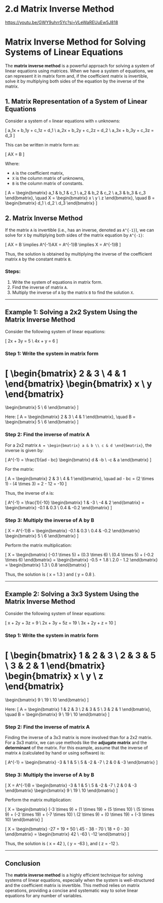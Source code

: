 # 2.d Matrix Inverse Method
https://youtu.be/GWY9uhrr5Yc?si=VLeWaREUuEw5J818


# Matrix Inverse Method for Solving Systems of Linear Equations

The **matrix inverse method** is a powerful approach for solving a system of linear equations using matrices. When we have a system of equations, we can represent it in matrix form and, if the coefficient matrix is invertible, solve it by multiplying both sides of the equation by the inverse of the matrix.

## 1. Matrix Representation of a System of Linear Equations

Consider a system of `n` linear equations with `n` unknowns:

\[
a_1x + b_1y + c_1z = d_1 \\
a_2x + b_2y + c_2z = d_2 \\
a_3x + b_3y + c_3z = d_3
\]

This can be written in matrix form as:

\[
AX = B
\]

Where:
- `A` is the coefficient matrix,
- `X` is the column matrix of unknowns,
- `B` is the column matrix of constants.

\[
A = \begin{bmatrix}
a_1 & b_1 & c_1 \\
a_2 & b_2 & c_2 \\
a_3 & b_3 & c_3
\end{bmatrix}, \quad
X = \begin{bmatrix}
x \\
y \\
z
\end{bmatrix}, \quad
B = \begin{bmatrix}
d_1 \\
d_2 \\
d_3
\end{bmatrix}
\]

## 2. Matrix Inverse Method

If the matrix `A` is invertible (i.e., has an inverse, denoted as `A^{-1}`), we can solve for `X` by multiplying both sides of the matrix equation by `A^{-1}`:

\[
AX = B \implies A^{-1}AX = A^{-1}B \implies X = A^{-1}B
\]

Thus, the solution is obtained by multiplying the inverse of the coefficient matrix `A` by the constant matrix `B`.

### Steps:
1. Write the system of equations in matrix form.
2. Find the inverse of matrix `A`.
3. Multiply the inverse of `A` by the matrix `B` to find the solution `X`.

---

## Example 1: Solving a 2x2 System Using the Matrix Inverse Method

Consider the following system of linear equations:

\[
2x + 3y = 5 \\
4x + y = 6
\]

### Step 1: Write the system in matrix form

\[
\begin{bmatrix}
2 & 3 \\
4 & 1
\end{bmatrix}
\begin{bmatrix}
x \\
y
\end{bmatrix}
=
\begin{bmatrix}
5 \\
6
\end{bmatrix}
\]

Here:
\[
A = \begin{bmatrix}
2 & 3 \\
4 & 1
\end{bmatrix}, \quad
B = \begin{bmatrix}
5 \\
6
\end{bmatrix}
\]

### Step 2: Find the inverse of matrix A

For a 2x2 matrix `A = \begin{bmatrix} a & b \\ c & d \end{bmatrix}`, the inverse is given by:

\[
A^{-1} = \frac{1}{ad - bc} \begin{bmatrix} d & -b \\ -c & a \end{bmatrix}
\]

For the matrix:

\[
A = \begin{bmatrix}
2 & 3 \\
4 & 1
\end{bmatrix}, \quad ad - bc = (2 \times 1) - (4 \times 3) = 2 - 12 = -10
\]

Thus, the inverse of `A` is:

\[
A^{-1} = \frac{1}{-10} \begin{bmatrix} 1 & -3 \\ -4 & 2 \end{bmatrix} = \begin{bmatrix} -0.1 & 0.3 \\ 0.4 & -0.2 \end{bmatrix}
\]

### Step 3: Multiply the inverse of A by B

\[
X = A^{-1}B = \begin{bmatrix} -0.1 & 0.3 \\ 0.4 & -0.2 \end{bmatrix} \begin{bmatrix} 5 \\ 6 \end{bmatrix}
\]

Perform the matrix multiplication:

\[
X = \begin{bmatrix} (-0.1 \times 5) + (0.3 \times 6) \\ (0.4 \times 5) + (-0.2 \times 6) \end{bmatrix} = \begin{bmatrix} -0.5 + 1.8 \\ 2.0 - 1.2 \end{bmatrix} = \begin{bmatrix} 1.3 \\ 0.8 \end{bmatrix}
\]

Thus, the solution is \( x = 1.3 \) and \( y = 0.8 \).

---

## Example 2: Solving a 3x3 System Using the Matrix Inverse Method

Consider the following system of linear equations:

\[
x + 2y + 3z = 9 \\
2x + 3y + 5z = 19 \\
3x + 2y + z = 10
\]

### Step 1: Write the system in matrix form

\[
\begin{bmatrix}
1 & 2 & 3 \\
2 & 3 & 5 \\
3 & 2 & 1
\end{bmatrix}
\begin{bmatrix}
x \\
y \\
z
\end{bmatrix}
=
\begin{bmatrix}
9 \\
19 \\
10
\end{bmatrix}
\]

Here:
\[
A = \begin{bmatrix}
1 & 2 & 3 \\
2 & 3 & 5 \\
3 & 2 & 1
\end{bmatrix}, \quad
B = \begin{bmatrix}
9 \\
19 \\
10
\end{bmatrix}
\]

### Step 2: Find the inverse of matrix A

Finding the inverse of a 3x3 matrix is more involved than for a 2x2 matrix. For a 3x3 matrix, we can use methods like the **adjugate matrix** and the **determinant** of the matrix. For this example, assume that the inverse of matrix `A` (calculated by hand or using software) is:

\[
A^{-1} = \begin{bmatrix}
-3 & 1 & 5 \\
5 & -2 & -7 \\
2 & 0 & -3
\end{bmatrix}
\]

### Step 3: Multiply the inverse of A by B

\[
X = A^{-1}B = \begin{bmatrix} -3 & 1 & 5 \\ 5 & -2 & -7 \\ 2 & 0 & -3 \end{bmatrix} \begin{bmatrix} 9 \\ 19 \\ 10 \end{bmatrix}
\]

Perform the matrix multiplication:

\[
X = \begin{bmatrix}
(-3 \times 9) + (1 \times 19) + (5 \times 10) \\
(5 \times 9) + (-2 \times 19) + (-7 \times 10) \\
(2 \times 9) + (0 \times 19) + (-3 \times 10)
\end{bmatrix}
\]

\[
X = \begin{bmatrix} -27 + 19 + 50 \\ 45 - 38 - 70 \\ 18 + 0 - 30 \end{bmatrix} = \begin{bmatrix} 42 \\ -63 \\ -12 \end{bmatrix}
\]

Thus, the solution is \( x = 42 \), \( y = -63 \), and \( z = -12 \).

---

## Conclusion

The **matrix inverse method** is a highly efficient technique for solving systems of linear equations, especially when the system is well-structured and the coefficient matrix is invertible. This method relies on matrix operations, providing a concise and systematic way to solve linear equations for any number of variables.
